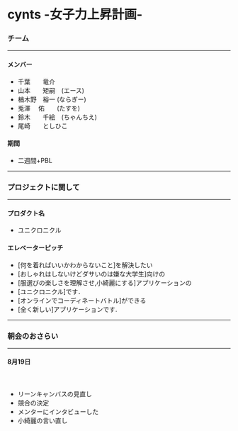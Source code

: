 # cynts -女子力上昇計画-

### チーム
----------------------------------
#### メンバー
* 千葉　　竜介　            
* 山本　　矩嗣　(エース)
* 楢木野　裕一  (ならぎー)
* 兎澤　  佑　　(たすを)
* 鈴木　　千絵　(ちゃんちえ)
* 尾崎　　としひこ

#### 期間
* 二週間+PBL

----------------------------------
### プロジェクトに関して
----------------------------------

#### プロダクト名
*  ユニクロニクル



#### エレベーターピッチ
* [何を着ればいいかわからないこと]を解決したい
* [おしゃれはしないけどダサいのは嫌な大学生]向けの
* [服選びの楽しさを理解させ,小綺麗にする]アプリケーションの
* [ユニクロニクル]です．
* [オンラインでコーディネートバトル]ができる
* [全く新しい]アプリケーションです.

------------------------------------
### 朝会のおさらい
------------------------------------
#### 8月19日
　
* リーンキャンバスの見直し
* 競合の決定
* メンターにインタビューした
* 小綺麗の言い直し
